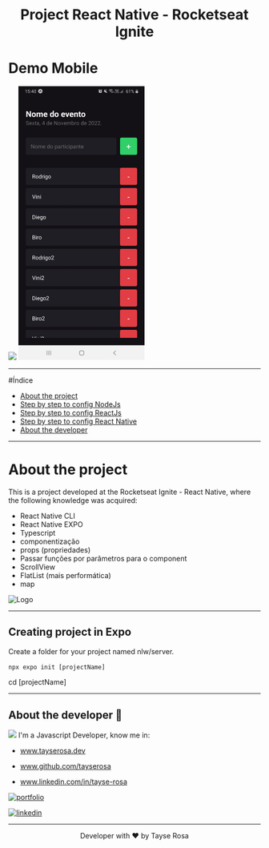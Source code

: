 
<h1 align="center"> Project React Native - Rocketseat Ignite </h1>

# Demo Mobile
<img src="readme.gif" style="height: 500px;">


<img src="readme.jpeg" style="width: 50%; ">

---

#Índice
- [About the project](#about-the-project)
- [Step by step to config NodeJs](#nodejs-environment-configuration)
- [Step by step to config ReactJs](#reactjs-environment-configuration)
- [Step by step to config React Native](#react-native-environment-configuration)
- [About the developer](#about-the-developer-🚀)

---

# About the project
This is a project developed at the Rocketseat Ignite  - React Native, where the following knowledge was acquired:

- React Native CLI
- React Native EXPO
- Typescript
- componentização
- props (propriedades)
- Passar funções por parâmetros para o component
- ScrollView
- FlatList (mais performática)
- map



![Logo](readme2.png)

---

## Creating project in Expo 

Create a folder for your project named nlw/server.
```js
npx expo init [projectName] 
```
cd [projectName]


---

## About the developer 🚀 
<img src="https://github.com/tayserosa.png" width="100">
I'm a Javascript Developer, know me in:


- www.tayserosa.dev

- www.github.com/tayserosa

- www.linkedin.com/in/tayse-rosa

[![portfolio](https://img.shields.io/badge/my_portfolio-000?style=for-the-badge&logo=ko-fi&logoColor=white)](https://www.tayserosa.dev/)


[![linkedin](https://img.shields.io/badge/linkedin-0A66C2?style=for-the-badge&logo=linkedin&logoColor=white)](https://www.linkedin.com/in/tayse-rosa-3b683151/)

---
<p style="text-align: center">Developer with ❤️ by Tayse Rosa</p>

